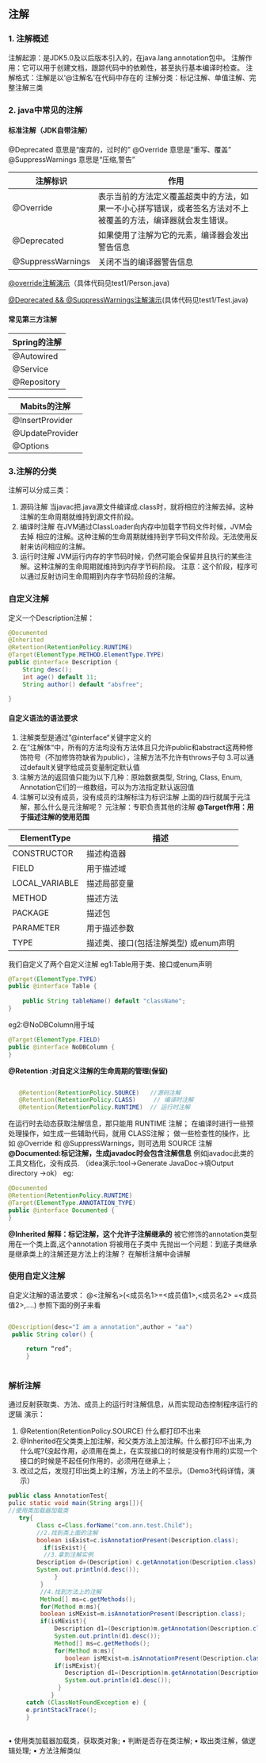 ## 注解
### 1. 注解概述
注解起源：是JDK5.0及以后版本引入的，在java.lang.annotation包中。
注解作用：它可以用于创建文档，跟踪代码中的依赖性，甚至执行基本编译时检查。
注解格式：注解是以‘@注解名’在代码中存在的
注解分类：标记注解、单值注解、完整注解三类

### 2. java中常见的注解
#### 标准注解（JDK自带注解）

@Deprecated 意思是“废弃的，过时的”
@Override 意思是“重写、覆盖”
@SuppressWarnings 意思是“压缩,警告”


注解标识 | 作用|
--------- | -------------  | 
@Override | 表示当前的方法定义覆盖超类中的方法，如果一不小心拼写错误，或者签名方法对不上被覆盖的方法，编译器就会发生错误。
@Deprecated | 如果使用了注解为它的元素，编译器会发出警告信息
@SuppressWarnings | 关闭不当的编译器警告信息


[@override注解演示](http://note.youdao.com/noteshare?id=c8da0880776152f9407778359a08e0a3)（具体代码见test1/Person.java)

[@Deprecated  && @SuppressWarnings注解演示](http://note.youdao.com/noteshare?id=609fd2bede99847a8d95bba813b0614e)(具体代码见test1/Test.java)

#### 常见第三方注解

Spring的注解 | 
--------- |  
@Autowired | 
@Service |
@Repository |



Mabits的注解 | 
--------- |  
@InsertProvider | 
@UpdateProvider|
@Options|


### 3.注解的分类

注解可以分成三类：

1. 源码注解 
当javac把.java源文件编译成.class时，就将相应的注解去掉。这种注解的生命周期就维持到源文件阶段。
2. 编译时注解
在JVM通过ClassLoader向内存中加载字节码文件时候，JVM会去掉 相应的注解。这种注解的生命周期就维持到字节码文件阶段。无法使用反射来访问相应的注解。
3. 运行时注解
JVM运行内存的字节码时候，仍然可能会保留并且执行的某些注解。这种注解的生命周期就维持到内存字节码阶段。
注意：这个阶段，程序可以通过反射访问生命周期到内存字节码阶段的注解。


### 自定义注解

定义一个Description注解：

```java
@Documented
@Inherited
@Retention(RetentionPolicy.RUNTIME)
@Target(ElementType.METHOD.ElementType.TYPE)
public @interface Description {
    String desc();
    int age() default 11;
    String author() default "absfree";
        
}

```
#### 自定义语法的语法要求
1. 注解类型是通过”@interface“关键字定义的
2. 在”注解体“中，所有的方法均没有方法体且只允许public和abstract这两种修饰符号（不加修饰符缺省为public），注解方法不允许有throws子句
3.可以通过default关键字给成员变量制定默认值
4.	注解方法的返回值只能为以下几种：原始数据类型, String, Class, Enum, Annotation它们的一维数组，可以为方法指定默认返回值 
5. 注解可以没有成员，没有成员的注解标注为标识注解
上面的四行就属于元注解，那么什么是元注解呢？
元注解：专职负责其他的注解
**@Target作用：用于描述注解的使用范围**

ElementType | 描述 |
--------- | -------------  | 
CONSTRUCTOR | 描述构造器
FIELD | 用于描述域
LOCAL_VARIABLE| 描述局部变量
METHOD| 描述方法
PACKAGE| 描述包
PARAMETER| 用于描述参数
TYPE| 描述类、接口(包括注解类型) 或enum声明

我们自定义了两个自定义注解
eg1:Table用于类、接口或enum声明

```java
@Target(ElementType.TYPE)
public @interface Table {
    
    public String tableName() default "className";
}

```

eg2:@NoDBColumn用于域

```java
@Target(ElementType.FIELD)
public @interface NoDBColumn {
}

```


**@Retention :对自定义注解的生命周期的管理(保留)**

```java

   @Retention(RetentionPolicy.SOURCE)   //源码注解
   @Retention(RetentionPolicy.CLASS)     // 编译时注解
   @Retention(RetentionPolicy.RUNTIME)  // 运行时注解

```

  在运行时去动态获取注解信息，那只能用 RUNTIME 注解；
  在编译时进行一些预处理操作，如生成一些辅助代码，就用 CLASS注解；
  做一些检查性的操作，比如 @Override 和 @SuppressWarnings，则可选用 SOURCE 注解
**@Documented:标记注解，生成javadoc时会包含注解信息**
例如javadoc此类的工具文档化，没有成员.
（idea演示:tool->Generate JavaDoc->填Output directory ->ok）
eg:

```java
@Documented
@Retention(RetentionPolicy.RUNTIME)
@Target(ElementType.ANNOTATION_TYPE)
public @interface Documented {
}
```
**@Inherited 解释：标记注解，这个允许子注解继承的**
被它修饰的annotation类型用在一个类上面,这个annotation 将被用在子类中
先抛出一个问题：到底子类继承是继承类上的注解还是方法上的注解？
在解析注解中会讲解

### 使用自定义注解
自定义注解的语法要求：
@<注解名>(<成员名1>=<成员值1>,<成员名2> =<成员值2>,....)
参照下面的例子来看

```java

@Description(desc="I am a annotation",author = "aa")
 public String color() {
 
     return “red”;
     }
     
```

### 解析注解

通过反射获取类、方法、成员上的运行时注解信息，从而实现动态控制程序运行的逻辑
演示：
1. @Retention(RetentionPolicy.SOURCE) 什么都打印不出来
2. @Inherited在父类类上加注解，和父类方法上加注解。什么都打印不出来,为什么呢?(没起作用，必须用在类上，在实现接口的时候是没有作用的)实现一个接口的时候是不起任何作用的，必须用在继承上；
3. 改过之后，发现打印出类上的注解，方法上的不显示。（Demo3代码详情，演示）

```java
public class AnnotationTest{
pulic static void main(String args[]){
//使用类加载器加载类
   try{
        Class c=Class.forName("com.ann.test.Child");
        //2.找到类上面的注解
        boolean isExist=c.isAnnotationPresent(Description.class);
          if(isExist){
          //3.拿到注解实例
        Description d=(Description) c.getAnnotation(Description.class);
        System.out.println(d.desc());
             }
         }
         //4.找到方法上的注解
         Method[] ms=c.getMethods();
         for(Method m:ms){
         boolean isMExist=m.isAnnotationPresent(Description.class);
         if(isMExist){
             Description d1=(Description)m.getAnnotation(Description.class);
             System.out.println(d1.desc());
             Method[] ms=c.getMethods();
             for(Method m:ms){
                boolean isMExist=m.isAnnotationPresent(Description.class);
             if(isMExist){
                Description d1=(Description)m.getAnnotation(Description.class);
                System.out.println(d1.desc());
              }
            }
     catch (ClassNotFoundException e) {
     e.printStackTrace();
     }
 
```
•	使用类加载器加载类，获取类对象;
•	判断是否存在类注解;
•	取出类注解，做逻辑处理;
•	方法注解类似


